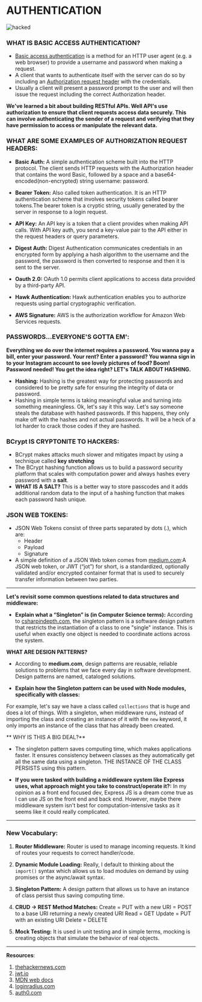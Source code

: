 # AUTHENTICATION

![hacked](https://media.giphy.com/media/LhrCVa5S5ZwUhQUshi/giphy.gif)

### WHAT IS BASIC ACCESS AUTHENTICATION?
- [Basic access authentication](https://en.wikipedia.org/wiki/Basic_access_authentication) is a method for an HTTP user agent (e.g. a web browser) to provide a username and password when making a request.
- A client that wants to authenticate itself with the server can do so by including an [Authorization request header](https://www.loginradius.com/engineering/blog/everything-you-want-to-know-about-authorization-headers/) with the credentials.
- Usually a client will present a password prompt to the user and will then issue the request including the correct Authorization header.

**We've learned a bit about building RESTful APIs. Well API's use authorization to ensure that client requests access data securely. This can involve authenticating the sender of a request and verifying that they have permission to access or manipulate the relevant data.**

### WHAT ARE SOME EXAMPLES OF AUTHORIZATION REQUEST HEADERS:

- **Basic Auth:** A simple authentication scheme built into the HTTP protocol. The client sends HTTP requests with the Authorization header that contains the word Basic, followed by a space and a base64-encoded(non-encrypted) string username: password.

- **Bearer Token:** Also called token authentication. It is an HTTP authentication scheme that involves security tokens called bearer tokens.The bearer token is a cryptic string, usually generated by the server in response to a login request.

- **API Key:** An API key is a token that a client provides when making API calls. With API key auth, you send a key-value pair to the API either in the request headers or query parameters.

- **Digest Auth:** Digest Authentication communicates credentials in an encrypted form by applying a hash algorithm to the username and the password, the password is then converted to response and then it is sent to the server.

- **Oauth 2.0:** OAuth 1.0 permits client applications to access data provided by a third-party API.

- **Hawk Authentication:**
Hawk authentication enables you to authorize requests using partial cryptographic verification.

- **AWS Signature:**
AWS is the authorization workflow for Amazon Web Services requests.

### PASSWORDS...EVERYONE'S GOTTA EM':

**Everything we do over the internet requires a password. You wanna pay a bill, enter your password. Your rent? Enter a password? You wanna sign in to your Instagram account to see lovely pictures of food? Boom! Password needed! You get the idea right? LET's TALK ABOUT HASHING.**

- **Hashing:** Hashing is the greatest way for protecting passwords and considered to be pretty safe for ensuring the integrity of data or password.
- Hashing in simple terms is taking meaningful value and turning into something meaningless. Ok, let's say it this way. Let's say someone steals the database with hashed passwords. If this happens, they only make off with the hashes and not actual passwords. It will be a heck of a lot harder to crack those codes if they are hashed.

### BCrypt IS CRYPTONITE TO HACKERS:

- BCrypt makes attacks much slower and mitigates impact by using a technique called **key stretching**
- The BCrypt hashing function allows us to build a password security platform that scales with computation power and always hashes every password with a **salt**.
- **WHAT IS A SALT?** This is a better way to store passcodes and it adds additional random data to the input of a hashing function that makes each password hash unique.

### JSON WEB TOKENS:

- JSON Web Tokens consist of three parts separated by dots (.), which are:
    - Header
    - Payload
    - Signature
- A simple definition of a JSON Web token comes from [medium.com](https://medium.com/ag-grid/a-plain-english-introduction-to-json-web-tokens-jwt-what-it-is-and-what-it-isnt-8076ca679843):A JSON web token, or JWT (“jot”) for short, is a standardized, optionally validated and/or encrypted container format that is used to securely transfer information between two parties.

______________________________________

**Let's revisit some common questions related to data structures and middleware:**

- **Explain what a “Singleton” is (in Computer Science terms):** According to [csharpindepth.com](https://csharpindepth.com/articles/singleton), the singleton pattern is a software design pattern that restricts the instantiation of a class to one "single" instance. This is useful when exactly one object is needed to coordinate actions across the system.

**WHAT ARE DESIGN PATTERNS?**

- According to **medium.com**, design patterns are reusable, reliable solutions to problems that we face every day in software development. Design patterns are named, cataloged solutions.

- **Explain how the Singleton pattern can be used with Node modules, specifically with classes:**

For example, let's say we have a class called `collections` that is huge and does a lot of things. With a singleton, when middleware runs, instead of importing the class and creating an instance of it with the `new` keyword, it only imports an instance of the class that has already been created.

** WHY IS THIS A BIG DEAL?**
- The singleton pattern saves computing time, which makes applications faster. It ensures consistency between classes as they automatically get all the same data using a singleton. THE INSTANCE OF THE CLASS PERSISTS using this pattern.

- **If you were tasked with building a middleware system like Express uses, what approach might you take to construct/operate it?:** In my opinion as a front end focused dev, Express JS is a dream come true as I can use JS on the front end and back end. However, maybe there middleware system isn't best for computation-intensive tasks as it seems like it could really complicated.

---------------------------------------

### New Vocabulary:

1. **Router Middleware:** Router is used to manage incoming requests. It kind of routes your requests to correct handler/code.

1. **Dynamic Module Loading:**
Really, I default to thinking about the `import()` syntax which allows us to load modules on demand by using promises or the async/await syntax.

1. **Singleton Pattern:** A design pattern that allows us to have an instance of class persist thus saving computing time.

1. **CRUD -> REST Method Matches:**
Create = PUT with a new URI
       = POST to a base URI returning a newly created URI
Read   = GET
Update = PUT with an existing URI
Delete = DELETE

1. **Mock Testing:** It is used in unit testing and in simple terms, mocking is creating objects that simulate the behavior of real objects.

---------------------------
**Resources**:
1. [thehackernews.com](https://thehackernews.com/2014/04/securing-passwords-with-bcrypt-hashing.html)
1. [jwt.io](https://jwt.io/introduction/)
1. [MDN web docs](https://developer.mozilla.org/en-US/docs/Web/HTTP/Authentication)
1. [loginradius.com](https://www.loginradius.com/engineering/blog/everything-you-want-to-know-about-authorization-headers/)
1. [auth0.com](https://auth0.com/blog/hashing-in-action-understanding-bcrypt/)
